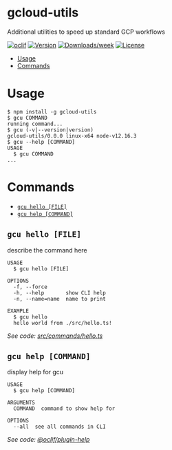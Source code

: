 gcloud-utils
============

Additional utilities to speed up standard GCP workflows

[![oclif](https://img.shields.io/badge/cli-oclif-brightgreen.svg)](https://oclif.io)
[![Version](https://img.shields.io/npm/v/gcloud-utils.svg)](https://npmjs.org/package/gcloud-utils)
[![Downloads/week](https://img.shields.io/npm/dw/gcloud-utils.svg)](https://npmjs.org/package/gcloud-utils)
[![License](https://img.shields.io/npm/l/gcloud-utils.svg)](https://github.com/Kerren-Entrostat/gcloud-utils/blob/master/package.json)

<!-- toc -->
* [Usage](#usage)
* [Commands](#commands)
<!-- tocstop -->
# Usage
<!-- usage -->
```sh-session
$ npm install -g gcloud-utils
$ gcu COMMAND
running command...
$ gcu (-v|--version|version)
gcloud-utils/0.0.0 linux-x64 node-v12.16.3
$ gcu --help [COMMAND]
USAGE
  $ gcu COMMAND
...
```
<!-- usagestop -->
# Commands
<!-- commands -->
* [`gcu hello [FILE]`](#gcu-hello-file)
* [`gcu help [COMMAND]`](#gcu-help-command)

## `gcu hello [FILE]`

describe the command here

```
USAGE
  $ gcu hello [FILE]

OPTIONS
  -f, --force
  -h, --help       show CLI help
  -n, --name=name  name to print

EXAMPLE
  $ gcu hello
  hello world from ./src/hello.ts!
```

_See code: [src/commands/hello.ts](https://github.com/Kerren-Entrostat/gcloud-utils/blob/v0.0.0/src/commands/hello.ts)_

## `gcu help [COMMAND]`

display help for gcu

```
USAGE
  $ gcu help [COMMAND]

ARGUMENTS
  COMMAND  command to show help for

OPTIONS
  --all  see all commands in CLI
```

_See code: [@oclif/plugin-help](https://github.com/oclif/plugin-help/blob/v3.0.0/src/commands/help.ts)_
<!-- commandsstop -->
